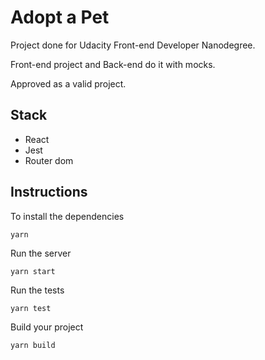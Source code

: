 # Adopt a Pet

Project done for Udacity Front-end Developer Nanodegree. 

Front-end project and Back-end do it with mocks.

Approved as a valid project.

## Stack

- React
- Jest
- Router dom

## Instructions
To install the dependencies
```
yarn
```

Run the server
```
yarn start
```

Run the tests
```
yarn test
```

Build your project
```
yarn build
```
